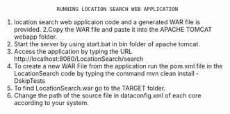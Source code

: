                      RUNNING LOCATION SEARCH WEB APPLICATION




 
1. location search web applicaion code and a generated WAR file is provided.
2.Copy the WAR file and paste it into the APACHE TOMCAT webapp folder.
3. Start the server by using start.bat in bin folder of apache tomcat.
4. Access the application by typing the URL http://localhost:8080/LocationSearch/search
5. To create a new WAR File from the application run the pom.xml file in the LocationSearch code by typing the command mvn clean install -DskipTests
6. To find LocationSearch.war go to the TARGET folder. 
7. Change the path of the source file in dataconfig.xml of each core according to your system.
